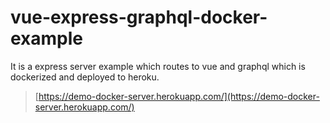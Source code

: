 # vue-express-graphql-docker-example

It is a express server example which routes to vue and graphql which is dockerized and deployed to heroku.


> [https://demo-docker-server.herokuapp.com/](https://demo-docker-server.herokuapp.com/)